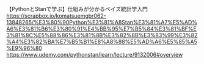【PythonとStanで学ぶ】仕組みが分かるベイズ統計学入門
https://scrapbox.io/komatsuemgbr062-13848265/%E3%80%90Python%E3%81%A8Stan%E3%81%A7%E5%AD%A6%E3%81%B6%E3%80%91%E4%BB%95%E7%B5%84%E3%81%BF%E3%81%8C%E5%88%86%E3%81%8B%E3%82%8B%E3%83%99%E3%82%A4%E3%82%BA%E7%B5%B1%E8%A8%88%E5%AD%A6%E5%85%A5%E9%96%80
https://www.udemy.com/pythonstan/learn/lecture/9132006#overview
